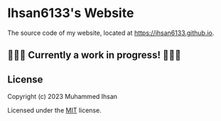 # Ihsan6133's Website

The source code of my website, located at https://ihsan6133.github.io.

## 🚧🚧🚧 Currently a work in progress! 🚧🚧🚧


## License

Copyright (c) 2023 Muhammed Ihsan

Licensed under the [MIT](LICENSE) license.  
